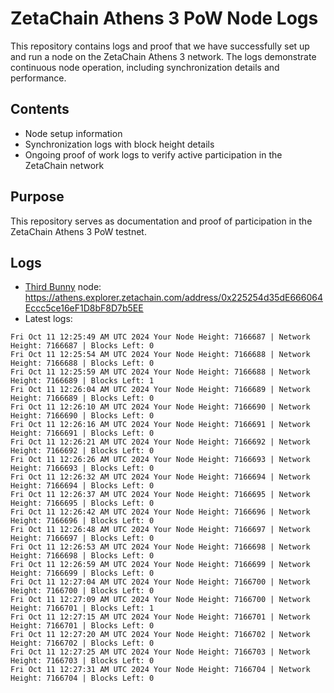 # ZetaChain Athens 3 PoW Node Logs
This repository contains logs and proof that we have successfully set up and run a node on the ZetaChain Athens 3 network. The logs demonstrate continuous node operation, including synchronization details and performance.

## Contents
- Node setup information
- Synchronization logs with block height details
- Ongoing proof of work logs to verify active participation in the ZetaChain network

## Purpose
This repository serves as documentation and proof of participation in the ZetaChain Athens 3 PoW testnet.

## Logs

- [Third Bunny](https://thirdbunny.xyz/) node: https://athens.explorer.zetachain.com/address/0x225254d35dE666064Eccc5ce16eF1D8bF8D7b5EE
- Latest logs:
```
Fri Oct 11 12:25:49 AM UTC 2024 Your Node Height: 7166687 | Network Height: 7166687 | Blocks Left: 0
Fri Oct 11 12:25:54 AM UTC 2024 Your Node Height: 7166688 | Network Height: 7166688 | Blocks Left: 0
Fri Oct 11 12:25:59 AM UTC 2024 Your Node Height: 7166688 | Network Height: 7166689 | Blocks Left: 1
Fri Oct 11 12:26:04 AM UTC 2024 Your Node Height: 7166689 | Network Height: 7166689 | Blocks Left: 0
Fri Oct 11 12:26:10 AM UTC 2024 Your Node Height: 7166690 | Network Height: 7166690 | Blocks Left: 0
Fri Oct 11 12:26:16 AM UTC 2024 Your Node Height: 7166691 | Network Height: 7166691 | Blocks Left: 0
Fri Oct 11 12:26:21 AM UTC 2024 Your Node Height: 7166692 | Network Height: 7166692 | Blocks Left: 0
Fri Oct 11 12:26:26 AM UTC 2024 Your Node Height: 7166693 | Network Height: 7166693 | Blocks Left: 0
Fri Oct 11 12:26:32 AM UTC 2024 Your Node Height: 7166694 | Network Height: 7166694 | Blocks Left: 0
Fri Oct 11 12:26:37 AM UTC 2024 Your Node Height: 7166695 | Network Height: 7166695 | Blocks Left: 0
Fri Oct 11 12:26:42 AM UTC 2024 Your Node Height: 7166696 | Network Height: 7166696 | Blocks Left: 0
Fri Oct 11 12:26:48 AM UTC 2024 Your Node Height: 7166697 | Network Height: 7166697 | Blocks Left: 0
Fri Oct 11 12:26:53 AM UTC 2024 Your Node Height: 7166698 | Network Height: 7166698 | Blocks Left: 0
Fri Oct 11 12:26:59 AM UTC 2024 Your Node Height: 7166699 | Network Height: 7166699 | Blocks Left: 0
Fri Oct 11 12:27:04 AM UTC 2024 Your Node Height: 7166700 | Network Height: 7166700 | Blocks Left: 0
Fri Oct 11 12:27:09 AM UTC 2024 Your Node Height: 7166700 | Network Height: 7166701 | Blocks Left: 1
Fri Oct 11 12:27:15 AM UTC 2024 Your Node Height: 7166701 | Network Height: 7166701 | Blocks Left: 0
Fri Oct 11 12:27:20 AM UTC 2024 Your Node Height: 7166702 | Network Height: 7166702 | Blocks Left: 0
Fri Oct 11 12:27:25 AM UTC 2024 Your Node Height: 7166703 | Network Height: 7166703 | Blocks Left: 0
Fri Oct 11 12:27:31 AM UTC 2024 Your Node Height: 7166704 | Network Height: 7166704 | Blocks Left: 0
```
